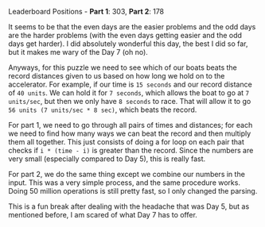 Leaderboard Positions - **Part 1**: 303, **Part 2**: 178

It seems to be that the even days are the easier problems and the odd days are the harder problems (with the even days getting easier and the odd days get harder). I did absolutely wonderful this day, the best I did so far, but it makes me wary of the Day 7 (oh no).

Anyways, for this puzzle we need to see which of our boats beats the record distances given to us based on how long we hold on to the accelerator. For example, if our time is `15 seconds` and our record distance of `40 units`. We can hold it for `7 seconds`, which allows the boat to go at `7 units/sec`, but then we only have `8 seconds` to race. That will allow it to go `56 units (7 units/sec * 8 sec)`, which beats the record.

For part 1, we need to go through all pairs of times and distances; for each we need to find how many ways we can beat the record and then multiply them all together. This just consists of doing a for loop on each pair that checks if `i * (time - i)` is greater than the record. Since the numbers are very small (especially compared to Day 5), this is really fast.

For part 2, we do the same thing except we combine our numbers in the input. This was a very simple process, and the same procedure works. Doing 50 million operations is still pretty fast, so I only changed the parsing.

This is a fun break after dealing with the headache that was Day 5, but as mentioned before, I am scared of what Day 7 has to offer.